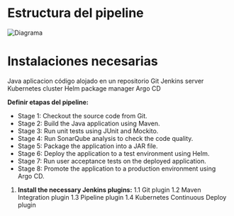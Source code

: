 # Estructura del pipeline 
![Diagrama]()

# Instalaciones necesarias

Java aplicacion código alojado en un repositorio Git
Jenkins server
Kubernetes cluster
Helm package manager
Argo CD


**Definir etapas del pipeline:**
   - Stage 1: Checkout the source code from Git.
   - Stage 2: Build the Java application using Maven.
   - Stage 3: Run unit tests using JUnit and Mockito.
   - Stage 4: Run SonarQube analysis to check the code quality.
   - Stage 5: Package the application into a JAR file.
   - Stage 6: Deploy the application to a test environment using Helm.
   - Stage 7: Run user acceptance tests on the deployed application.
   - Stage 8: Promote the application to a production environment using Argo CD.

1. **Install the necessary Jenkins plugins:**
   1.1 Git plugin
   1.2 Maven Integration plugin
   1.3 Pipeline plugin
   1.4 Kubernetes Continuous Deploy plugin


